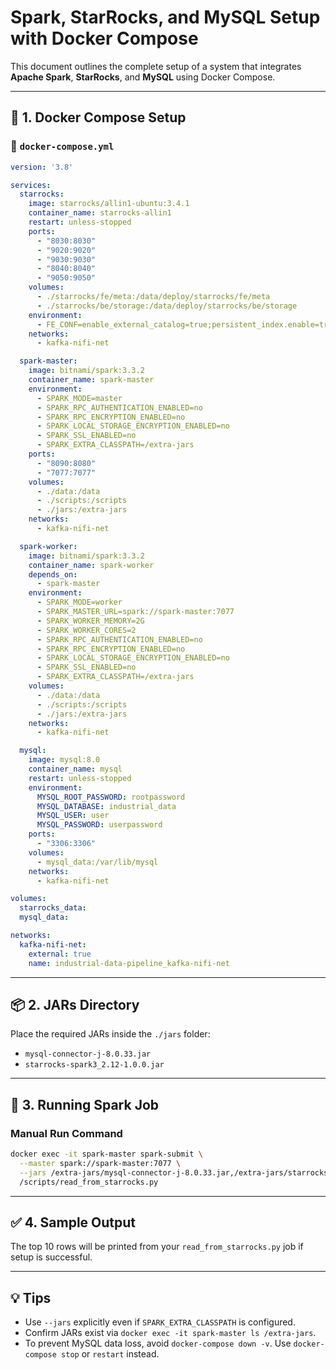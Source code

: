 
# Spark, StarRocks, and MySQL Setup with Docker Compose

This document outlines the complete setup of a system that integrates **Apache Spark**, **StarRocks**, and **MySQL** using Docker Compose.

---

## 🧱 1. Docker Compose Setup

### 📄 `docker-compose.yml`
```yaml
version: '3.8'

services:
  starrocks:
    image: starrocks/allin1-ubuntu:3.4.1
    container_name: starrocks-allin1
    restart: unless-stopped
    ports:
      - "8030:8030"
      - "9020:9020"
      - "9030:9030"
      - "8040:8040"
      - "9050:9050"
    volumes:
      - ./starrocks/fe/meta:/data/deploy/starrocks/fe/meta
      - ./starrocks/be/storage:/data/deploy/starrocks/be/storage
    environment:
      - FE_CONF=enable_external_catalog=true;persistent_index.enable=true
    networks:
      - kafka-nifi-net

  spark-master:
    image: bitnami/spark:3.3.2
    container_name: spark-master
    environment:
      - SPARK_MODE=master
      - SPARK_RPC_AUTHENTICATION_ENABLED=no
      - SPARK_RPC_ENCRYPTION_ENABLED=no
      - SPARK_LOCAL_STORAGE_ENCRYPTION_ENABLED=no
      - SPARK_SSL_ENABLED=no
      - SPARK_EXTRA_CLASSPATH=/extra-jars
    ports:
      - "8090:8080"
      - "7077:7077"
    volumes:
      - ./data:/data
      - ./scripts:/scripts
      - ./jars:/extra-jars
    networks:
      - kafka-nifi-net

  spark-worker:
    image: bitnami/spark:3.3.2
    container_name: spark-worker
    depends_on:
      - spark-master
    environment:
      - SPARK_MODE=worker
      - SPARK_MASTER_URL=spark://spark-master:7077
      - SPARK_WORKER_MEMORY=2G
      - SPARK_WORKER_CORES=2
      - SPARK_RPC_AUTHENTICATION_ENABLED=no
      - SPARK_RPC_ENCRYPTION_ENABLED=no
      - SPARK_LOCAL_STORAGE_ENCRYPTION_ENABLED=no
      - SPARK_SSL_ENABLED=no
      - SPARK_EXTRA_CLASSPATH=/extra-jars
    volumes:
      - ./data:/data
      - ./scripts:/scripts
      - ./jars:/extra-jars
    networks:
      - kafka-nifi-net

  mysql:
    image: mysql:8.0
    container_name: mysql
    restart: unless-stopped
    environment:
      MYSQL_ROOT_PASSWORD: rootpassword
      MYSQL_DATABASE: industrial_data
      MYSQL_USER: user
      MYSQL_PASSWORD: userpassword
    ports:
      - "3306:3306"
    volumes:
      - mysql_data:/var/lib/mysql
    networks:
      - kafka-nifi-net

volumes:
  starrocks_data:
  mysql_data:

networks:
  kafka-nifi-net:
    external: true
    name: industrial-data-pipeline_kafka-nifi-net
```

---

## 📦 2. JARs Directory

Place the required JARs inside the `./jars` folder:
- `mysql-connector-j-8.0.33.jar`
- `starrocks-spark3_2.12-1.0.0.jar`

---

## 🚀 3. Running Spark Job

### Manual Run Command
```bash
docker exec -it spark-master spark-submit \
  --master spark://spark-master:7077 \
  --jars /extra-jars/mysql-connector-j-8.0.33.jar,/extra-jars/starrocks-spark3_2.12-1.0.0.jar \
  /scripts/read_from_starrocks.py
```

---

## ✅ 4. Sample Output

The top 10 rows will be printed from your `read_from_starrocks.py` job if setup is successful.

---

## 💡 Tips

- Use `--jars` explicitly even if `SPARK_EXTRA_CLASSPATH` is configured.
- Confirm JARs exist via `docker exec -it spark-master ls /extra-jars`.
- To prevent MySQL data loss, avoid `docker-compose down -v`. Use `docker-compose stop` or `restart` instead.

